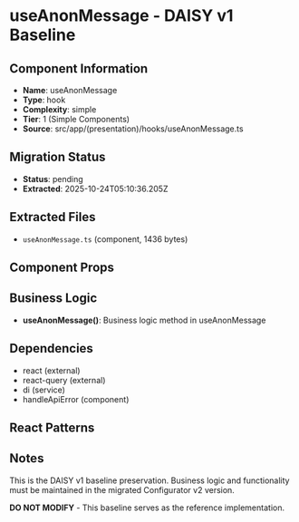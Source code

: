 # useAnonMessage - DAISY v1 Baseline

## Component Information

- **Name**: useAnonMessage
- **Type**: hook
- **Complexity**: simple
- **Tier**: 1 (Simple Components)
- **Source**: src/app/(presentation)/hooks/useAnonMessage.ts

## Migration Status

- **Status**: pending
- **Extracted**: 2025-10-24T05:10:36.205Z

## Extracted Files

- `useAnonMessage.ts` (component, 1436 bytes)

## Component Props



## Business Logic

- **useAnonMessage()**: Business logic method in useAnonMessage

## Dependencies

- react (external)
- react-query (external)
- di (service)
- handleApiError (component)

## React Patterns



## Notes

This is the DAISY v1 baseline preservation. Business logic and functionality
must be maintained in the migrated Configurator v2 version.

**DO NOT MODIFY** - This baseline serves as the reference implementation.
